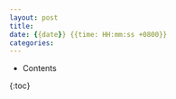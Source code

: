 ```yaml
---
layout: post
title: 
date: {{date}} {{time: HH:mm:ss +0800}}
categories:
---
```


- Contents

{:toc}

# 